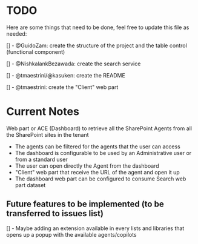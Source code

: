 # TODO

Here are some things that need to be done, feel free to update this file as needed:

[] - @GuidoZam: create the structure of the project and the table control (functional component)

[] - @NishkalankBezawada: create the search service

[] - @tmaestrini/@kasuken: create the README

[] - @tmaestrini: create the "Client" web part

# Current Notes

Web part or ACE (Dashboard) to retrieve all the SharePoint Agents from all the SharePoint sites in the tenant
- The agents can be filtered for the agents that the user can access
- The dashboard is configurable to be used by an Administrative user or from a standard user
- The user can open directly the Agent from the dashboard
- "Client" web part that receive the URL of the agent and open it up
- The dashboard web part can be configured to consume Search web part dataset 

## Future features to be implemented (to be transferred to issues list)

[] - Maybe adding an extension available in every lists and libraries that opens up a popup with the available agents/copilots
